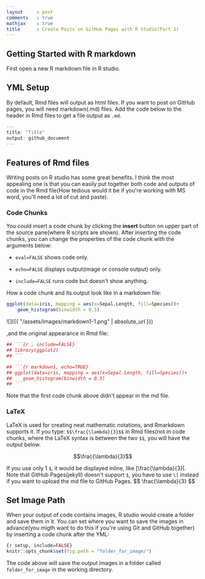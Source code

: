 ```yaml
---
layout     : post
comments   : true
mathjax    : true
title      : Create Posts on GitHub Pages with R Studio(Part 1)
---
```

<script type="text/javascript" async src="//cdn.mathjax.org/mathjax/latest/MathJax.js?config=TeX-MML-AM_CHTML">
</script>

## Getting Started with R markdown
First open a new R markdown file in R studio.

## YML Setup

By default, Rmd files will output as html files. If you want to post on GitHub pages, you will need markdown(.md) files.
Add the code below to the header in Rmd files to get a file output as `.md`.
<!--more-->
```r
---
title: "Title"
output: github_document
---
```


## Features of Rmd files
Writing posts on R studio has some great benefits. I think the most appealing one is that you can easily put together both code and outputs of code in the Rmd file(How tedious would it be if you're working with MS word, you'll need a lot of cut and paste).

### Code Chunks
You could insert a code chunk by clicking the **insert** button on upper part of the source pane(where R scripts are shown). After inserting the code chunks, you can change the properties of the code chunk with the arguments below:

* `eval=FALSE` shows code only.

* `echo=FALSE` displays output(image or console output) only.

* `include=FALSE` runs code but doesn't show anything.

How a code chunk and its output look like in a markdown file:
```r
ggplot(data=iris, mapping = aes(x=Sepal.Length, fill=Species))+
    geom_histogram(binwidth = 0.5)
```
![]({{ "/assets/images/markdown1-1.png" | absolute_url }})

,and the original appearance in Rmd file:
```r
## ```{r , include=FALSE}
## library(ggplot2)
## ```

## ```{r markdown1, echo=TRUE}
## ggplot(data=iris, mapping = aes(x=Sepal.Length, fill=Species))+
##    geom_histogram(binwidth = 0.5)
## ```
```
Note that the first code chunk above didn't appear in the md file.

### LaTeX
LaTeX is used for creating neat mathematic notations, and Rmarkdown supports it.
If you type: `$$\frac{\lambda}{3}$$` in Rmd files(not in code chunks, where the LaTeX syntax is between the two `$$`, you will have the output below.

$$\frac{\lambda}{3}$$

If you use only 1 `$`, it would be displayed inline, like \[\frac{\lambda}{3}\[. Note that GitHub Pages(jekyll) doesn't support `$`, you have to use `\[` instead if you want to upload the md file to GitHub Pages.
\$\$ \frac{\lambda}{3} $$


## Set Image Path
When your output of code contains images, R studio would create a folder and save them in it. You can set where you want to save the images in advance(you migth want to do this if you're using Git and GitHub together) by inserting a code chunk after the YML:
```r
{r setup, include=FALSE}
knitr::opts_chunk$set(fig.path = "folder_for_image/")
```
The code above will save the output images in a folder called `folder_for_image` in the working directory.



